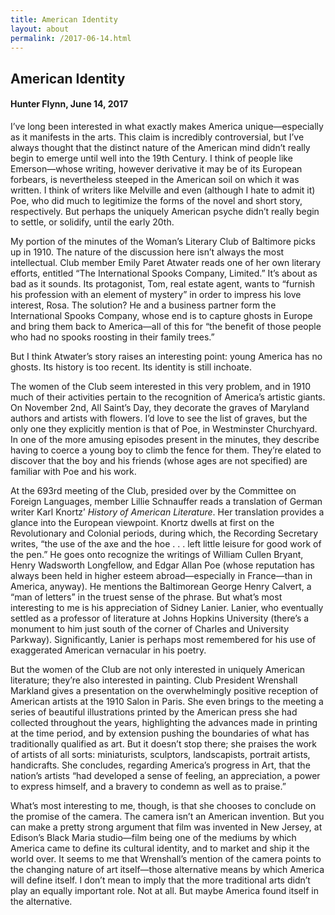 ```yaml
---
title: American Identity
layout: about
permalink: /2017-06-14.html
---
```


## American Identity
#### Hunter Flynn, June 14, 2017

I’ve long been interested in what exactly makes America unique—especially as it manifests in the arts. This claim is incredibly controversial, but I’ve always thought that the distinct nature of the American mind didn’t really begin to emerge until well into the 19th Century. I think of people like Emerson—whose writing, however derivative it may be of its European forbears, is nevertheless steeped in the American soil on which it was written. I think of writers like Melville and even (although I hate to admit it) Poe, who did much to legitimize the forms of the novel and short story, respectively. But perhaps the uniquely American psyche didn’t really begin to settle, or solidify, until the early 20th.

My portion of the minutes of the Woman’s Literary Club of Baltimore picks up in 1910. The nature of the discussion here isn’t always the most intellectual. Club member Emily Paret Atwater reads one of her own literary efforts, entitled “The International Spooks Company, Limited.” It’s about as bad as it sounds. Its protagonist, Tom, real estate agent, wants to “furnish his profession with an element of mystery” in order to impress his love interest, Rosa. The solution? He and a business partner form the International Spooks Company, whose end is to capture ghosts in Europe and bring them back to America—all of this for “the benefit of those people who had no spooks roosting in their family trees.”

But I think Atwater’s story raises an interesting point: young America has no ghosts. Its history is too recent. Its identity is still inchoate.

The women of the Club seem interested in this very problem, and in 1910 much of their activities pertain to the recognition of America’s artistic giants. On November 2nd, All Saint’s Day, they decorate the graves of Maryland authors and artists with flowers. I’d love to see the list of graves, but the only one they explicitly mention is that of Poe, in Westminster Churchyard. In one of the more amusing episodes present in the minutes, they describe having to coerce a young boy to climb the fence for them. They’re elated to discover that the boy and his friends (whose ages are not specified) are familiar with Poe and his work.

At the 693rd meeting of the Club, presided over by the Committee on Foreign Languages, member Lillie Schnauffer reads a translation of German writer Karl Knortz’ *History of American Literature*. Her translation provides a glance into the European viewpoint. Knortz dwells at first on the Revolutionary and Colonial periods, during which, the Recording Secretary writes, “the use of the axe and the hoe . . . left little leisure for good work of the pen.” He goes onto recognize the writings of William Cullen Bryant, Henry Wadsworth Longfellow, and Edgar Allan Poe (whose reputation has always been held in higher esteem abroad—especially in France—than in America, anyway). He mentions the Baltimorean George Henry Calvert, a “man of letters” in the truest sense of the phrase. But what’s most interesting to me is his appreciation of Sidney Lanier. Lanier, who eventually settled as a professor of literature at Johns Hopkins University (there’s a monument to him just south of the corner of Charles and University Parkway). Significantly, Lanier is perhaps most remembered for his use of exaggerated American vernacular in his poetry.

But the women of the Club are not only interested in uniquely American literature; they’re also interested in painting. Club President Wrenshall Markland gives a presentation on the overwhelmingly positive reception of American artists at the 1910 Salon in Paris. She even brings to the meeting a series of beautiful illustrations printed by the American press she had collected throughout the years, highlighting the advances made in printing at the time period, and by extension pushing the boundaries of what has traditionally qualified as art. But it doesn’t stop there; she praises the work of artists of all sorts: miniaturists, sculptors, landscapists, portrait artists, handicrafts. She concludes, regarding America’s progress in Art, that the nation’s artists “had developed a sense of feeling, an appreciation, a power to express himself, and a bravery to condemn as well as to praise.”

What’s most interesting to me, though, is that she chooses to conclude on the promise of the camera. The camera isn’t an American invention. But you can make a pretty strong argument that film was invented in New Jersey, at Edison’s Black Maria studio—film being one of the mediums by which America came to define its cultural identity, and to market and ship it the world over. It seems to me that Wrenshall’s mention of the camera points to the changing nature of art itself—those alternative means by which America will define itself. I don’t mean to imply that the more traditional arts didn’t play an equally important role. Not at all. But maybe America found itself in the alternative.
